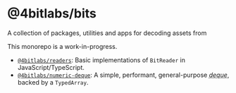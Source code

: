 # @4bitlabs/bits

A collection of packages, utilities and apps for decoding assets from

This monorepo is a work-in-progress.

- [`@4bitlabs/readers`](./libs/readers/README.md): Basic implementations of `BitReader` in JavaScript/TypeScript.
- [`@4bitlabs/numeric-deque`](./libs/numeric-deque/README.md): A simple, performant, general-purpose
  <abbr title="double-ended queue">_deque_</abbr>, backed by a `TypedArray`.


